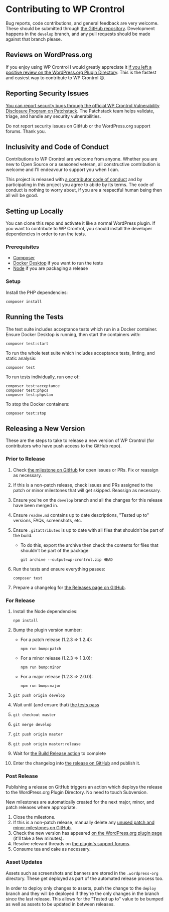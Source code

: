 # Contributing to WP Crontrol

Bug reports, code contributions, and general feedback are very welcome. These should be submitted through [the GitHub repository](https://github.com/johnbillion/wp-crontrol). Development happens in the `develop` branch, and any pull requests should be made against that branch please.

## Reviews on WordPress.org

If you enjoy using WP Crontrol I would greatly appreciate it <a href="https://wordpress.org/support/plugin/wp-crontrol/reviews/">if you left a positive review on the WordPress.org Plugin Directory</a>. This is the fastest and easiest way to contribute to WP Crontrol 😄.

## Reporting Security Issues

[You can report security bugs through the official WP Crontrol Vulnerability Disclosure Program on Patchstack](https://patchstack.com/database/vdp/wp-crontrol). The Patchstack team helps validate, triage, and handle any security vulnerabilities.

Do not report security issues on GitHub or the WordPress.org support forums. Thank you.

## Inclusivity and Code of Conduct

Contributions to WP Crontrol are welcome from anyone. Whether you are new to Open Source or a seasoned veteran, all constructive contribution is welcome and I'll endeavour to support you when I can.

This project is released with <a href="https://github.com/johnbillion/wp-crontrol/blob/develop/CODE_OF_CONDUCT.md">a contributor code of conduct</a> and by participating in this project you agree to abide by its terms. The code of conduct is nothing to worry about, if you are a respectful human being then all will be good.

## Setting up Locally

You can clone this repo and activate it like a normal WordPress plugin. If you want to contribute to WP Crontrol, you should install the developer dependencies in order to run the tests.

### Prerequisites

* [Composer](https://getcomposer.org/)
* [Docker Desktop](https://www.docker.com/products/docker-desktop/) if you want to run the tests
* [Node](https://nodejs.org/) if you are packaging a release

### Setup

Install the PHP dependencies:

	composer install

## Running the Tests

The test suite includes acceptance tests which run in a Docker container. Ensure Docker Desktop is running, then start the containers with:

	composer test:start

To run the whole test suite which includes acceptance tests, linting, and static analysis:

	composer test

To run tests individually, run one of:

	composer test:acceptance
	composer test:phpcs
	composer test:phpstan

To stop the Docker containers:

	composer test:stop

## Releasing a New Version

These are the steps to take to release a new version of WP Crontrol (for contributors who have push access to the GitHub repo).

### Prior to Release

1. Check [the milestone on GitHub](https://github.com/johnbillion/wp-crontrol/milestones) for open issues or PRs. Fix or reassign as necessary.
1. If this is a non-patch release, check issues and PRs assigned to the patch or minor milestones that will get skipped. Reassign as necessary.
1. Ensure you're on the `develop` branch and all the changes for this release have been merged in.
1. Ensure `readme.md` contains up to date descriptions, "Tested up to" versions, FAQs, screenshots, etc.
1. Ensure `.gitattributes` is up to date with all files that shouldn't be part of the build.
   - To do this, export the archive then check the contents for files that shouldn't be part of the package:

         git archive --output=wp-crontrol.zip HEAD

1. Run the tests and ensure everything passes:

       composer test

1. Prepare a changelog for [the Releases page on GitHub](https://github.com/johnbillion/wp-crontrol/releases).

### For Release

1. Install the Node dependencies:

       npm install

1. Bump the plugin version number:
   - For a patch release (1.2.3 => 1.2.4):

         npm run bump:patch

   - For a minor release (1.2.3 => 1.3.0):

         npm run bump:minor

   - For a major release (1.2.3 => 2.0.0):

         npm run bump:major

1.     git push origin develop
1. Wait until (and ensure that) [the tests pass](https://github.com/johnbillion/wp-crontrol/actions)
1.     git checkout master
1.     git merge develop
1.     git push origin master
1.     git push origin master:release
1. Wait for [the Build Release action](https://github.com/johnbillion/wp-crontrol/actions/workflows/build.yml) to complete
1. Enter the changelog into [the release on GitHub](https://github.com/johnbillion/wp-crontrol/releases) and publish it.

### Post Release

Publishing a release on GitHub triggers an action which deploys the release to the WordPress.org Plugin Directory. No need to touch Subversion.

New milestones are automatically created for the next major, minor, and patch releases where appropriate.

1. Close the milestone.
1. If this is a non-patch release, manually delete any [unused patch and minor milestones on GitHub](https://github.com/johnbillion/wp-crontrol/milestones).
1. Check the new version has appeared [on the WordPress.org plugin page](https://wordpress.org/plugins/wp-crontrol/) (it'll take a few minutes).
1. Resolve relevant threads on [the plugin's support forums](https://wordpress.org/support/plugin/wp-crontrol/).
1. Consume tea and cake as necessary.

### Asset Updates

Assets such as screenshots and banners are stored in the `.wordpress-org` directory. These get deployed as part of the automated release process too.

In order to deploy only changes to assets, push the change to the `deploy` branch and they will be deployed if they're the only changes in the branch since the last release. This allows for the "Tested up to" value to be bumped as well as assets to be updated in between releases.
